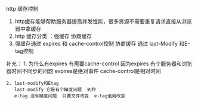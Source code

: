 http 缓存控制
1. http缓存能够帮助服务器提高并发性能，很多资源不需要重复请求直接从浏览器中拿缓存
2. http 缓存分类 ：强缓存 协商缓存
3. 强缓存通过  expires 和 cache-control控制  协商缓存  通过  last-Modify  和E-tag控制

补充：
    1. 为什么有expires 有需要cache-control 
        因为expires 有个服务器和浏览器时间不同步的问题
        expires是绝对事件   cache-control是相对时间

    2. last-modify和Etag
       last-modify 它是有个精度问题  到秒
       e-tag 没有精度问题  只要文件改变  e-tag值就改变
